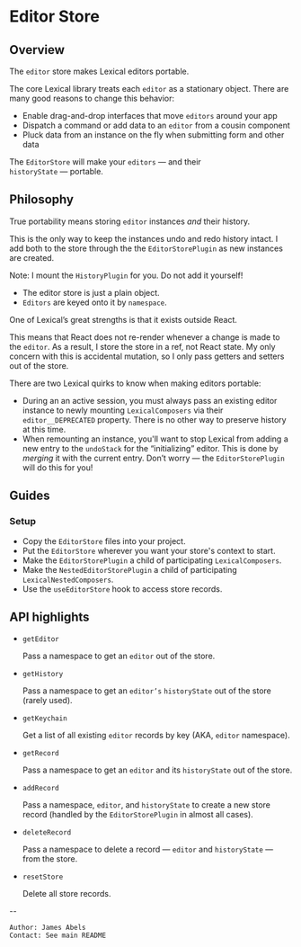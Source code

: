 # Editor Store

## **Overview**

The `editor` store makes Lexical editors portable. 

The core Lexical library treats each `editor` as a stationary object. 
There are many good reasons to change this behavior: 

- Enable drag-and-drop interfaces that move `editors` around your app
- Dispatch a command or add data to an `editor` from a cousin component  
- Pluck data from an instance on the fly when submitting form and other data

The `EditorStore` will make your `editors` — and their `historyState` — portable.

## **Philosophy**

True portability means storing `editor` instances *and* their history.

This is the only way to keep the instances undo and redo history intact. I add both to the store through the the `EditorStorePlugin` as new instances are created. 

Note: I mount the `HistoryPlugin` for you. Do not add it yourself! 

- The editor store is just a plain object. 
- `Editors` are keyed onto it by `namespace`.

One of Lexical’s great strengths is that it exists outside React. 

This means that React does not re-render whenever a change is made to the `editor`. As a result, I store the store in a ref, not React state. My only concern with this is accidental mutation, so I only pass getters and setters out of the store.  

There are two Lexical quirks to know when making editors portable:

- During an an active session, you must always pass an existing editor instance to newly mounting `LexicalComposers` via their `editor__DEPRECATED` property. There is no other way to preserve history at this time.
- When remounting an instance, you'll want to stop Lexical from adding a new entry to the `undoStack` for the “initializing” editor. This is done by *merging* it with the current entry. Don’t worry — the `EditorStorePlugin` will do this for you!

## **Guides**

### **Setup**

- Copy the `EditorStore` files into your project.
- Put the `EditorStore` wherever you want your store's context to start.
- Make the `EditorStorePlugin` a child of participating `LexicalComposers`. 
- Make the `NestedEditorStorePlugin` a child of participating `LexicalNestedComposers`. 
- Use the `useEditorStore` hook to access store records.

## **API highlights**

- `getEditor`

  Pass a namespace to get an `editor` out of the store. 

- `getHistory`

  Pass a namespace to get an `editor’s` `historyState` out of the store (rarely used).

- `getKeychain`

  Get a list of all existing `editor` records by key (AKA, `editor` namespace).

- `getRecord`

  Pass a namespace to get an `editor` and its `historyState` out of the store.

- `addRecord`

  Pass a namespace, `editor`, and `historyState` to create a new store record (handled by the `EditorStorePlugin` in almost all cases).

- `deleteRecord`

  Pass a namespace to delete a record — `editor` and `historyState` — from the store. 

- `resetStore`

  Delete all store records.

--
```
Author: James Abels
Contact: See main README
```